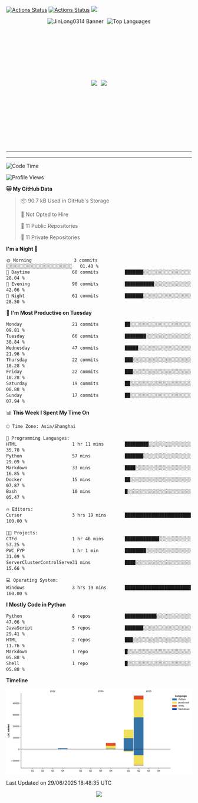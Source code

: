 [![Actions Status](https://github.com/JinLong0314/JinLong0314/workflows/wakatime-stats/badge.svg)](https://github.com/JinLong0314/JinLong0314/actions)
[![Actions Status](https://github.com/JinLong0314/JinLong0314/workflows/update-gh-activity-new/badge.svg)](https://github.com/JinLong0314/JinLong0314/actions)
![](https://visitor-badge-deno.deno.dev/JinLong0314.JinLong0314.svg)
<br>
 
<div align="center" style="display: flex; justify-content: center; align-items: center; gap: 10px;">
  <img src="https://socialify.git.ci/JinLong0314/JinLong0314/image?custom_language=Python&font=Inter&language=1&name=1&pattern=Plus" alt="JinLong0314 Banner" height="150"/>
  <img src="https://github-readme-stats.vercel.app/api/top-langs/?username=JinLong0314&hide_border=true" alt="Top Languages" height="150"/>
</div>

<br>

<div align="center" style="display: flex; justify-content: center; align-items: center; gap: 10px;">
  <img src="https://spotify-github-profile.kittinanx.com/api/view?uid=31afscsa66thkz2rxnganseg5i3a&cover_image=true&theme=default&show_offline=false&background_color=121212&interchange=true&bar_color=53b14f&bar_color_cover=true"  height="180"/>
  <img src="https://spotify-recently-played-readme.vercel.app/api?user=31afscsa66thkz2rxnganseg5i3a&count=5&width=600" height="180"/>
</div>


---

<!--START_SECTION:activity-->

<!--END_SECTION:activity-->

---

<!--START_SECTION:waka-->
![Code Time](http://img.shields.io/badge/Code%20Time-12%20hrs%2014%20mins-blue)

![Profile Views](http://img.shields.io/badge/Profile%20Views-250-blue)

**🐱 My GitHub Data** 

> 📦 90.7 kB Used in GitHub's Storage 
 > 
> 🚫 Not Opted to Hire
 > 
> 📜 11 Public Repositories 
 > 
> 🔑 11 Private Repositories 
 > 
**I'm a Night 🦉** 

```text
🌞 Morning                3 commits           ░░░░░░░░░░░░░░░░░░░░░░░░░   01.40 % 
🌆 Daytime                60 commits          ███████░░░░░░░░░░░░░░░░░░   28.04 % 
🌃 Evening                90 commits          ███████████░░░░░░░░░░░░░░   42.06 % 
🌙 Night                  61 commits          ███████░░░░░░░░░░░░░░░░░░   28.50 % 
```
📅 **I'm Most Productive on Tuesday** 

```text
Monday                   21 commits          ██░░░░░░░░░░░░░░░░░░░░░░░   09.81 % 
Tuesday                  66 commits          ████████░░░░░░░░░░░░░░░░░   30.84 % 
Wednesday                47 commits          █████░░░░░░░░░░░░░░░░░░░░   21.96 % 
Thursday                 22 commits          ███░░░░░░░░░░░░░░░░░░░░░░   10.28 % 
Friday                   22 commits          ███░░░░░░░░░░░░░░░░░░░░░░   10.28 % 
Saturday                 19 commits          ██░░░░░░░░░░░░░░░░░░░░░░░   08.88 % 
Sunday                   17 commits          ██░░░░░░░░░░░░░░░░░░░░░░░   07.94 % 
```


📊 **This Week I Spent My Time On** 

```text
🕑︎ Time Zone: Asia/Shanghai

💬 Programming Languages: 
HTML                     1 hr 11 mins        █████████░░░░░░░░░░░░░░░░   35.78 % 
Python                   57 mins             ███████░░░░░░░░░░░░░░░░░░   29.09 % 
Markdown                 33 mins             ████░░░░░░░░░░░░░░░░░░░░░   16.85 % 
Docker                   15 mins             ██░░░░░░░░░░░░░░░░░░░░░░░   07.87 % 
Bash                     10 mins             █░░░░░░░░░░░░░░░░░░░░░░░░   05.47 % 

🔥 Editors: 
Cursor                   3 hrs 19 mins       █████████████████████████   100.00 % 

🐱‍💻 Projects: 
CTFd                     1 hr 46 mins        █████████████░░░░░░░░░░░░   53.25 % 
PWC_FYP                  1 hr 1 min          ████████░░░░░░░░░░░░░░░░░   31.09 % 
ServerClusterControlServe31 mins             ████░░░░░░░░░░░░░░░░░░░░░   15.66 % 

💻 Operating System: 
Windows                  3 hrs 19 mins       █████████████████████████   100.00 % 
```

**I Mostly Code in Python** 

```text
Python                   8 repos             ████████████░░░░░░░░░░░░░   47.06 % 
JavaScript               5 repos             ███████░░░░░░░░░░░░░░░░░░   29.41 % 
HTML                     2 repos             ███░░░░░░░░░░░░░░░░░░░░░░   11.76 % 
Markdown                 1 repo              █░░░░░░░░░░░░░░░░░░░░░░░░   05.88 % 
Shell                    1 repo              █░░░░░░░░░░░░░░░░░░░░░░░░   05.88 % 
```



**Timeline**

![Lines of Code chart](https://raw.githubusercontent.com/JinLong0314/JinLong0314/master/assets/bar_graph.png)


 Last Updated on 29/06/2025 18:48:35 UTC
<!--END_SECTION:waka-->



<p align="center">
  <img src="https://capsule-render.vercel.app/api?type=waving&color=gradient&height=60&section=footer"/>
</p>
